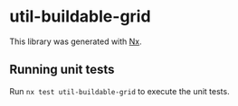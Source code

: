 # util-buildable-grid

This library was generated with [Nx](https://nx.dev).

## Running unit tests

Run `nx test util-buildable-grid` to execute the unit tests.
